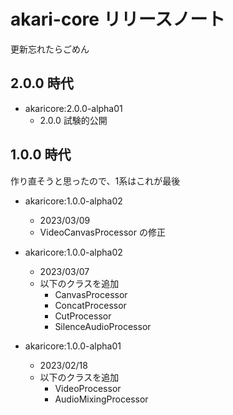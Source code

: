 # akari-core リリースノート
更新忘れたらごめん

## 2.0.0 時代
- akaricore:2.0.0-alpha01
  - 2.0.0 試験的公開

## 1.0.0 時代
作り直そうと思ったので、1系はこれが最後

- akaricore:1.0.0-alpha02
  - 2023/03/09
  - VideoCanvasProcessor の修正

- akaricore:1.0.0-alpha02
  - 2023/03/07
  - 以下のクラスを追加
    - CanvasProcessor
    - ConcatProcessor
    - CutProcessor
    - SilenceAudioProcessor

- akaricore:1.0.0-alpha01
  - 2023/02/18
  - 以下のクラスを追加
    - VideoProcessor
    - AudioMixingProcessor
